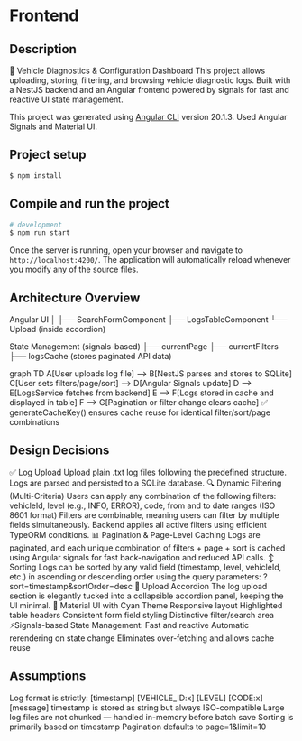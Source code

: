 # Frontend

## Description

🚗 Vehicle Diagnostics & Configuration Dashboard
This project allows uploading, storing, filtering, and browsing vehicle diagnostic logs. Built with a NestJS backend and an Angular frontend powered by signals for fast and reactive UI state management.

This project was generated using [Angular CLI](https://github.com/angular/angular-cli) version 20.1.3. Used Angular Signals and Material UI.

## Project setup

```bash
$ npm install
```

## Compile and run the project

```bash
# development
$ npm run start
```

Once the server is running, open your browser and navigate to `http://localhost:4200/`. The application will automatically reload whenever you modify any of the source files.

## Architecture Overview

Angular UI
   │
   ├── SearchFormComponent
   ├── LogsTableComponent
   └── Upload (inside accordion)

State Management (signals-based)
   ├── currentPage
   ├── currentFilters
   ├── logsCache (stores paginated API data)

   graph TD
    A[User uploads log file] --> B[NestJS parses and stores to SQLite]
    C[User sets filters/page/sort] --> D[Angular Signals update]
    D --> E[LogsService fetches from backend]
    E --> F[Logs stored in cache and displayed in table]
    F --> G[Pagination or filter change clears cache]
✅ generateCacheKey() ensures cache reuse for identical filter/sort/page combinations

## Design Decisions

✅ Log Upload
Upload plain .txt log files following the predefined structure. Logs are parsed and persisted to a SQLite database.
🔍 Dynamic Filtering (Multi-Criteria)
Users can apply any combination of the following filters:
vehicleId, level (e.g., INFO, ERROR), code, from and to date ranges (ISO 8601 format)
Filters are combinable, meaning users can filter by multiple fields simultaneously. Backend applies all active filters using efficient TypeORM conditions.
📊 Pagination & Page-Level Caching
Logs are paginated, and each unique combination of filters + page + sort is cached using Angular signals for fast back-navigation and reduced API calls.
↕️ Sorting
Logs can be sorted by any valid field (timestamp, level, vehicleId, etc.) in ascending or descending order using the query parameters:
?sort=timestamp&sortOrder=desc
📁 Upload Accordion
The log upload section is elegantly tucked into a collapsible accordion panel, keeping the UI minimal.
🎨 Material UI with Cyan Theme
Responsive layout
Highlighted table headers
Consistent form field styling
Distinctive filter/search area
⚡Signals-based State Management:
Fast and reactive
Automatic rerendering on state change
Eliminates over-fetching and allows cache reuse



## Assumptions
Log format is strictly:
[timestamp] [VEHICLE_ID:x] [LEVEL] [CODE:x] [message]
timestamp is stored as string but always ISO-compatible
Large log files are not chunked — handled in-memory before batch save
Sorting is primarily based on timestamp
Pagination defaults to page=1&limit=10

